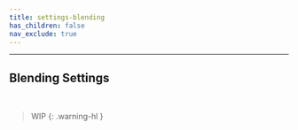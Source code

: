 ```yaml
---
title: settings-blending
has_children: false
nav_exclude: true
---
```



---
## Blending Settings
<br>

> WIP
{: .warning-hl }